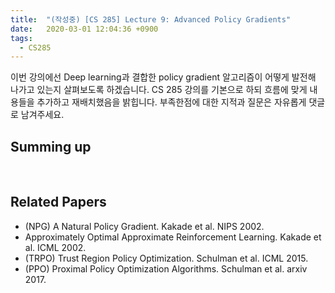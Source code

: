```yaml
---
title:  "(작성중) [CS 285] Lecture 9: Advanced Policy Gradients"
date:   2020-03-01 12:04:36 +0900
tags:
  - CS285
---
```

이번 강의에선 Deep learning과 결합한 policy gradient 알고리즘이 어떻게 발전해 나가고 있는지 살펴보도록 하겠습니다.  CS 285 강의를 기본으로 하되 흐름에 맞게 내용들을 추가하고 재배치했음을 밝힙니다. 부족한점에 대한 지적과 질문은 자유롭게 댓글로 남겨주세요.

<script type="text/javascript" src="https://cdn.mathjax.org/mathjax/latest/MathJax.js?config=TeX-AMS-MML_HTMLorMML"></script>



## Summing up

<br>

## Related Papers
* (NPG) A Natural Policy Gradient. Kakade et al. NIPS 2002.
* Approximately Optimal Approximate Reinforcement Learning. Kakade et al. ICML 2002.
* (TRPO) Trust Region Policy Optimization. Schulman et al. ICML 2015.
* (PPO) Proximal Policy Optimization Algorithms. Schulman et al. arxiv 2017.